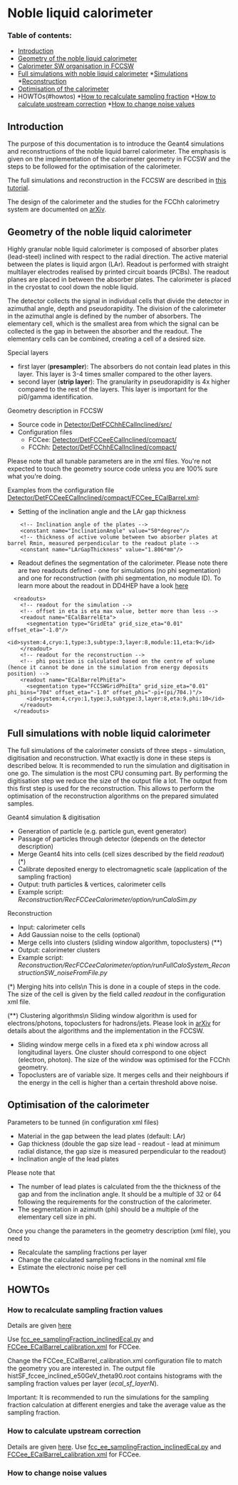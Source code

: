# Noble liquid calorimeter

### Table of contents:
* [Introduction](#introduction)
* [Geometry of the noble liquid calorimeter](#ecal-geometry)
* [Calorimeter SW organisation in FCCSW](#code-where)
* [Full simulations with noble liquid calorimeter](#full-simulations)
  *[Simulations](#simulations)
  *[Reconstruction](#reconstruction)
* [Optimisation of the calorimeter](#optimisation)
* HOWTOs(#howtos)
  *[How to recalculate sampling fraction](#sampling-fraction)
  *[How to calculate upstream correction](#upstream-correction)
  *[How to change noise values](#change-noise)

## Introduction

The purpose of this documentation is to introduce the Geant4 simulations and reconstructions of the noble liquid barrel calorimeter. The emphasis is given on the implementation of the calorimeter geometry in FCCSW and the steps to be followed for the optimisation of the calorimeter.

The full simulations and reconstruction in the FCCSW are described in [this tutorial](https://hep-fcc.github.io/fcc-tutorials/full-detector-simulations/README.html).

The design of the calorimeter and the studies for the FCChh calorimetry system are documented on [arXiv](https://arxiv.org/abs/1912.09962).

## Geometry of the noble liquid calorimeter

Highly granular noble liquid calorimeter is composed of absorber plates (lead-steel) inclined with respect to the radial direction. The active material between the plates is liquid argon (LAr). Readout is performed with straight multilayer electrodes realised by printed circuit boards (PCBs). The readout planes are placed in between the absorber plates. The calorimeter is placed in the cryostat to cool down the noble liquid.

The detector collects the signal in individual cells that divide the detector in azimuthal angle, depth and pseudorapidity. The division of the calorimeter in the azimuthal angle is defined by the number of absorbers. The elementary cell, which is the smallest area from which the signal can be collected is the gap in between the absorber and the readout. The elementary cells can be combined, creating a cell of a desired size.

Special layers
- first layer (**presampler**): The absorbers do not contain lead plates in this layer. This layer is 3-4 times smaller compared to the other layers.
- second layer (**strip layer**): The granularity in pseudorapidity is 4x higher compared to the rest of the layers. This layer is important for the pi0/gamma identification.

Geometry description in FCCSW
- Source code in [Detector/DetFCChhECalInclined/src/](../DetFCChhECalInclined/src)
- Configuration files
  - FCCee: [Detector/DetFCCeeECalInclined/compact/](../DetFCCeeECalInclined/compact)
  - FCChh: [Detector/DetFCChhECalInclined/compact/](../DetFCChhECalInclined/compact)
  
Please note that all tunable parameters are in the xml files. You're not expected to touch the geometry source code unless you are 100\% sure what you're doing.

Examples from the configuration file [Detector/DetFCCeeECalInclined/compact/FCCee_ECalBarrel.xml](../DetFCCeeECalInclined/compact/FCCee_ECalBarrel.xml):
- Setting of the inclination angle and the LAr gap thickness
~~~{.xml}
    <!-- Inclination angle of the plates -->
    <constant name="InclinationAngle" value="50*degree"/>
    <!-- thickness of active volume between two absorber plates at barrel Rmin, measured perpendicular to the readout plate -->
    <constant name="LArGapThickness" value="1.806*mm"/>
~~~
- Readout defines the segmentation of the calorimeter. Please note there are two readouts defined - one for simulations (no phi segmentation) and one for reconstruction (with phi segmentation, no module ID). To learn more about the readout in DD4HEP have a look [here](DD4hepInFCCSW.md)
~~~{.xml}
  <readouts>
    <!-- readout for the simulation -->
    <!-- offset in eta is eta max value, better more than less -->
    <readout name="ECalBarrelEta">
      <segmentation type="GridEta" grid_size_eta="0.01" offset_eta="-1.0"/>
      <id>system:4,cryo:1,type:3,subtype:3,layer:8,module:11,eta:9</id>
    </readout>
    <!-- readout for the reconstruction -->
    <!-- phi position is calculated based on the centre of volume (hence it cannot be done in the simulation from energy deposits position) -->
    <readout name="ECalBarrelPhiEta">
      <segmentation type="FCCSWGridPhiEta" grid_size_eta="0.01" phi_bins="704" offset_eta="-1.0" offset_phi="-pi+(pi/704.)"/>
      <id>system:4,cryo:1,type:3,subtype:3,layer:8,eta:9,phi:10</id>
    </readout>
  </readouts>
~~~

## Full simulations with noble liquid calorimeter

The full simulations of the calorimeter consists of three steps - simulation, digitisation and reconstruction. What exactly is done in these steps is described below. It is recommended to run the simulation and digitisation in one go. The simulation is the most CPU consuming part. By performing the digitisation step we reduce the size of the output file a lot. The output from this first step is used for the reconstruction. This allows to perform the optimisation of the reconstruction algorithms on the prepared simulated samples.

Geant4 simulation & digitisation
 - Generation of particle (e.g. particle gun, event generator)
 - Passage of particles through detector (depends on the detector description)
 - Merge Geant4 hits into cells (cell sizes described by the field *readout*) (*)
 - Calibrate deposited energy to electromagnetic scale (application of the sampling fraction)
 - Output: truth particles & vertices, calorimeter cells
 - Example script: *Reconstruction/RecFCCeeCalorimeter/option/runCaloSim.py*

Reconstruction
 - Input: calorimeter cells
 - Add Gaussian noise to the cells (optional)
 - Merge cells into clusters (sliding window algorithm, topoclusters) (**)
 - Output: calorimeter clusters
 - Example script: *Reconstruction/RecFCCeeCalorimeter/option/runFullCaloSystem_ReconstructionSW_noiseFromFile.py*

(*) Merging hits into cells\n
This is done in a couple of steps in the code. The size of the cell is given by the field called *readout* in the configuration xml file. 

(**) Clustering algorithms\n
Sliding window algorithm is used for electrons/photons, topoclusters for hadrons/jets. Please look in [arXiv](https://arxiv.org/abs/1912.09962) for details about the algorithms and the implementation in the FCCSW.
- Sliding window merge cells in a fixed eta x phi window across all longitudinal layers. One cluster should correspond to one object (electron, photon). The size of the window was optimised for the FCChh geometry.
- Topoclusters are of variable size. It merges cells and their neighbours if the energy in the cell is higher than a certain threshold above noise.   

## Optimisation of the calorimeter

Parameters to be tunned (in configuration xml files)
- Material in the gap between the lead plates (default: LAr)
- Gap thickness (double the gap size lead - readout - lead at minimum radial distance, the gap size is measured perpendicular to the readout)
- Inclination angle of the lead plates

Please note that
- The number of lead plates is calculated from the the thickness of the gap and from the inclination angle. It should be a multiple of 32 or 64 following the requirements for the construction of the calorimeter.
- The segmentation in azimuth (phi) should be a multiple of the elementary cell size in phi.

Once you change the parameters in the geometry description (xml file), you need to
- Recalculate the sampling fractions per layer
- Change the calculated sampling fractions in the nominal xml file
- Estimate the electronic noise per cell

## HOWTOs

### How to recalculate sampling fraction values

Details are given [here](DetectorStudies.md)

Use [fcc_ee_samplingFraction_inclinedEcal.py](../DetStudies/tests/options/fcc_ee_samplingFraction_inclinedEcal.py) and [FCCee_ECalBarrel_calibration.xml](../DetFCCeeECalInclined/compact/FCCee_ECalBarrel_calibration.xml) for FCCee.

Change the FCCee_ECalBarrel_calibration.xml configuration file to match the geometry you are interested in. The output file histSF_fccee_inclined_e50GeV_theta90.root contains histograms with the sampling fraction values per layer (*ecal_sf_layerN*).

Important: It is recommended to run the simulations for the sampling fraction calculation at different energies and take the average value as the sampling fraction.

### How to calculate upstream correction

Details are given [here](DetectorStudies.md).
Use [fcc_ee_samplingFraction_inclinedEcal.py](../DetStudies/tests/options/fcc_ee_samplingFraction_inclinedEcal.py) and [FCCee_ECalBarrel_calibration.xml](../DetFCCeeECalInclined/compact/FCCee_ECalBarrel_calibration.xml) for FCCee.


### How to change noise values


